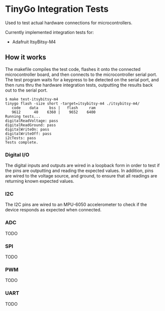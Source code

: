 # TinyGo Integration Tests

Used to test actual hardware connections for microcontrollers.

Currently implemented integration tests for:

- Adafruit ItsyBitsy-M4

## How it works

The makefile compiles the test code, flashes it onto the connected microcontroller board, and then connects to the microcontroller serial port. The test program waits for a keypress to be detected on the serial port, and then runs thru the hardware integration tests, outputting the results back out to the serial port.

```
$ make test-itsybitsy-m4 
tinygo flash -size short -target=itsybitsy-m4 ./itsybitsy-m4/
   code    data     bss |   flash     ram
   9612      40    6360 |    9652    6400
Running tests...
digitalReadVoltage: pass
digitalReadGround: pass
digitalWriteOn: pass
digitalWriteOff: pass
i2cTests: pass
Tests complete.
```

### Digital I/O

The digital inputs and outputs are wired in a loopback form in order to test if the pins are outputting and reading the expected values. In addition, pins are wired to the voltage source, and ground, to ensure that all readings are returning known expected values.

### I2C

The I2C pins are wired to an MPU-6050 accelerometer to check if the device responds as expected when connected.

### ADC

TODO

### SPI

TODO

### PWM

TODO

### UART

TODO
